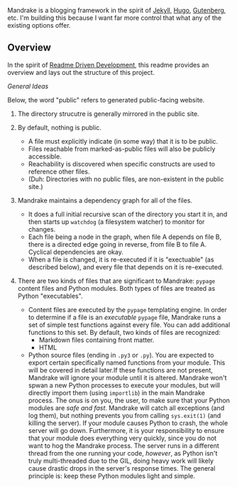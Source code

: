 
Mandrake is a blogging framework in the spirit of [Jekyll](https://jekyllrb.com/), [Hugo](https://gohugo.io/), [Gutenberg](https://www.getgutenberg.io/), etc. I'm building this because I want far more control that what any of the existing options offer.

Overview
--------

In the spirit of [Readme Driven Development](http://tom.preston-werner.com/2010/08/23/readme-driven-development.html), this readme provides an overview and lays out the structure of this project.

*General Ideas*

Below, the word "public" refers to generated public-facing website.

 1. The directory strucutre is generally mirrored in the public site.

 2. By default, nothing is public.
 	* A file must explicitly indicate (in some way) that it is to be public.
 	* Files reachable from marked-as-public files will also be publicly accessible.
 	* Reachability is discovered when specific constructs are used to reference other files.
 	* (Duh: Directories with no public files, are non-existent in the public site.)

3. Mandrake maintains a dependency graph for all of the files.
	* It does a full initial recursive scan of the directory you start it in, and then starts up `watchdog` (a filesystem watcher) to monitor for changes.
	* Each file being a node in the graph, when file A depends on file B, there is a directed edge going in reverse, from file B to file A. Cyclical dependencies are okay.
	* When a file is changed, it is re-executed if it is "exectuable" (as described below), and every file that depends on it is re-executed.

4. There are two kinds of files that are significant to Mandrake: `pypage` content files and Python modules. Both types of files are treated as Python "executables".
	* Content files are executed by the `pypage` templating engine. In order to determine if a file is an _executable_ `pypage` file, Mandrake runs a set of simple test functions against every file. You can add additional functions to this set. By default, two kinds of files are recognized:
		* Markdown files containing front matter.
		* HTML
	* Python source files (ending in `.py3` or `.py`). You are expected to export certain specifically named functions from your module. This will be covered in detail later.If these functions are not present, Mandrake will ignore your module until it is altered. Mandrake won't spwan a new Python processes to execute your modules, but will directly import them (using `importlib`) in the main Mandrake process. The onus is on you, the user, to make sure that your Python modules are _safe and fast_. Mandrake will catch all exceptions (and log them), but nothing prevents you from calling `sys.exit(1)` (and killing the server). If your module causes Python to crash, the whole server will go down. Furthermore, it is your responsibility to ensure that your module does everything very quickly, since you do not want to hog the Mandrake process. The server runs in a different thread from the one running your code, _however_, as Python isn't truly multi-threaded due to the GIL, doing heavy work will likely cause drastic drops in the server's response times. The general principle is: keep these Python modules light and simple.

